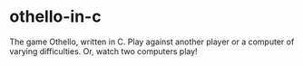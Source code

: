 # othello-in-c
The game Othello, written in C. Play against another player or a computer of varying difficulties. Or, watch two computers play!
